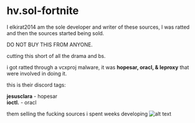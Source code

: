 # hv.sol-fortnite

I elkirat2014 am the sole developer and writer of these sources, I was ratted and then the sources started being sold. 

DO NOT BUY THIS FROM ANYONE.

cutting this short of all the drama and bs.

i got ratted through a vcxproj malware, it was **hopesar, oracl, & leproxy** that were involved in doing it.

this is their discord tags:

**jesusclara** - hopesar  
**ioctl.** - oracl  

them selling the fucking sources i spent weeks developing
![alt text](https://i.imgur.com/lRvYNMB.png)
